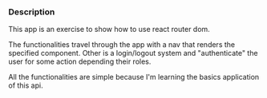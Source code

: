 ### Description
This app is an exercise to show how to use react router dom.

The functionalities travel through the app with a nav that renders the specified component.
Other is a login/logout system and "authenticate" the user for some action depending their roles.

All the functionalities are simple because I'm learning the basics application of this api.
